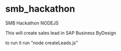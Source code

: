 # smb_hackathon
SMB Hackathon NODEJS


This will create sales lead in SAP Business ByDesign

to run it run "node createLeads.js"
